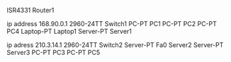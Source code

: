 ISR4331 Router1

ip address 168.90.0.1
2960-24TT Switch1
PC-PT PC1
PC-PT PC2
PC-PT PC4
Laptop-PT Laptop1
Server-PT Server1

ip adress 210.3.14.1
2960-24TT Switch2
Server-PT Fa0 Server2
Server-PT Server3
PC-PT PC3
PC-PT PC5

